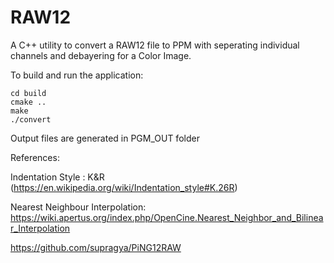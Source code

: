 # RAW12
A C++ utility to convert a RAW12 file to PPM with seperating individual channels and debayering for a Color Image.


To build and run the application: 
```
cd build
cmake ..
make
./convert
```
Output files are generated in PGM_OUT folder  

References:  

Indentation Style : K&R (https://en.wikipedia.org/wiki/Indentation_style#K.26R)  

Nearest Neighbour Interpolation: https://wiki.apertus.org/index.php/OpenCine.Nearest_Neighbor_and_Bilinear_Interpolation  

https://github.com/supragya/PiNG12RAW  

